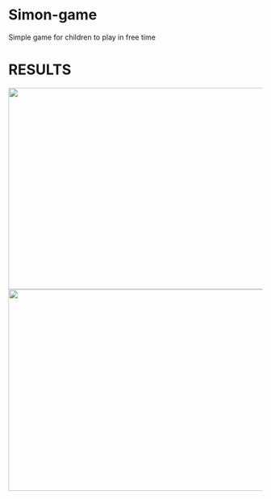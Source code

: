 
# Simon-game
Simple game for children to play in free time

# RESULTS
<img src="https://user-images.githubusercontent.com/54182948/175017388-f550e497-2e81-4b62-98a2-cd65b39704ed.PNG" width="800" height="400" />

<img src="https://user-images.githubusercontent.com/54182948/175018086-e7ffcc25-864a-41c3-96eb-d31d7e171e1c.PNG" width="800" height="400" />
